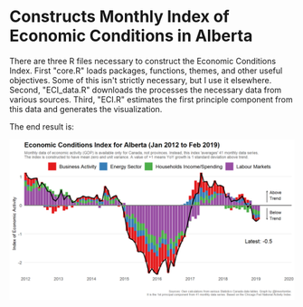 # Constructs Monthly Index of Economic Conditions in Alberta

There are three R files necessary to construct the Economic Conditions Index. First "core.R" loads packages, functions, themes, and other useful objectives. Some of this isn't strictly necessary, but I use it elsewhere. Second, "ECI_data.R" downloads the processes the necessary data from various sources. Third, "ECI.R" estimates the first principle component from this data and generates the visualization.

The end result is:

![Alberta ECI](plot.png)

